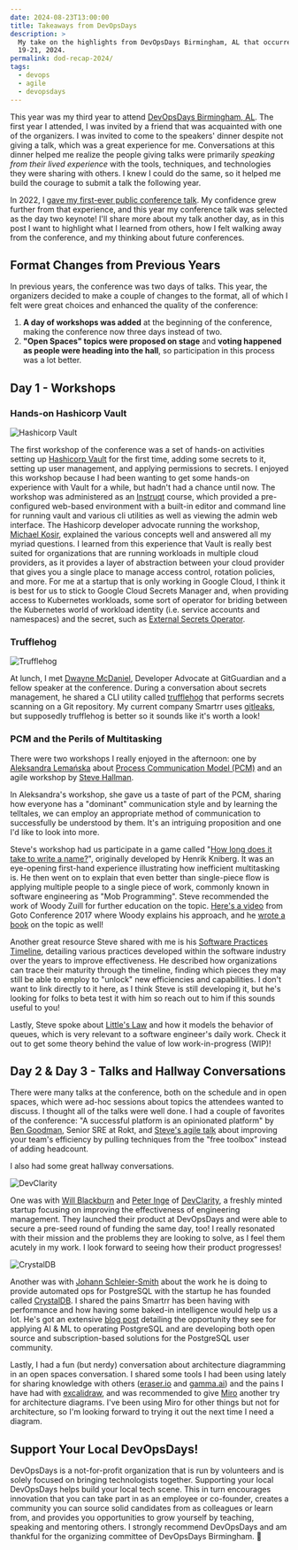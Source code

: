 ```yaml
---
date: 2024-08-23T13:00:00
title: Takeaways from DevOpsDays
description: >
  My take on the highlights from DevOpsDays Birmingham, AL that occurred August
  19-21, 2024.
permalink: dod-recap-2024/
tags:
  - devops
  - agile
  - devopsdays
---
```


This year was my third year to attend [DevOpsDays Birmingham, AL][dod]. The
first year I attended, I was invited by a friend that was acquainted with one of
the organizers. I was invited to come to the speakers' dinner despite not giving
a talk, which was a great experience for me. Conversations at this dinner helped
me realize the people giving talks were primarily _speaking from their lived
experience_ with the tools, techniques, and technologies they were sharing with
others. I knew I could do the same, so it helped me build the courage to submit
a talk the following year.

[dod]: https://devopsdays.org/events/2024-birmingham-al/welcome/

In 2022, I [gave my first-ever public conference talk](/platform/). My
confidence grew further from that experience, and this year my conference talk
was selected as the day two keynote! I'll share more about my talk another day,
as in this post I want to highlight what I learned from others, how I felt
walking away from the conference, and my thinking about future conferences.

## Format Changes from Previous Years

In previous years, the conference was two days of talks. This year, the
organizers decided to make a couple of changes to the format, all of which I
felt were great choices and enhanced the quality of the conference:

1. **A day of workshops was added** at the beginning of the conference, making
   the conference now three days instead of two.
2. **"Open Spaces" topics were proposed on stage** and **voting happened as
   people were heading into the hall**, so participation in this process was a
   lot better.

## Day 1 - Workshops

### Hands-on Hashicorp Vault

<img src="/images/dod-recap-2024/vault.png" alt="Hashicorp Vault" class="float-right ml-4 mb-4 w-1/4">

The first workshop of the conference was a set of hands-on activities setting up
[Hashicorp Vault](https://www.vaultproject.io/) for the first time, adding some
secrets to it, setting up user management, and applying permissions to secrets.
I enjoyed this workshop because I had been wanting to get some hands-on
experience with Vault for a while, but hadn't had a chance until now. The
workshop was administered as an [Instruqt](https://instruqt.com/) course, which
provided a pre-configured web-based environment with a built-in editor and
command line for running vault and various cli utilities as well as viewing the
admin web interface. The Hashicorp developer advocate running the workshop,
[Michael Kosir](https://www.linkedin.com/in/michael-kosir/), explained the
various concepts well and answered all my myriad questions. I learned from this
experience that Vault is really best suited for organizations that are running
workloads in multiple cloud providers, as it provides a layer of abstraction
between your cloud provider that gives you a single place to manage access
control, rotation policies, and more. For me at a startup that is only working
in Google Cloud, I think it is best for us to stick to Google Cloud Secrets
Manager and, when providing access to Kubernetes workloads, some sort of
operator for briding between the Kubernetes world of workload identity (i.e.
service accounts and namespaces) and the secret, such as
[External Secrets Operator](https://external-secrets.io/latest/).

### Trufflehog

<img src="/images/dod-recap-2024/trufflehog.png" alt="Trufflehog" class="float-right ml-4 mb-4 w-1/4">

At lunch, I met [Dwayne McDaniel](https://www.linkedin.com/in/dwaynemcdaniel/),
Developer Advocate at GitGuardian and a fellow speaker at the conference. During
a conversation about secrets management, he shared a CLI utility called
[trufflehog](https://github.com/trufflesecurity/trufflehog) that performs
secrets scanning on a Git repository. My current company Smartrr uses
[gitleaks](https://github.com/gitleaks/gitleaks), but supposedly trufflehog is
better so it sounds like it's worth a look!

### PCM and the Perils of Multitasking

There were two workshops I really enjoyed in the afternoon: one by
[Aleksandra Lemańska](https://www.linkedin.com/in/aleksandralemanska/) about
[Process Communication Model (PCM)](https://processcommunicationmodel.com/) and
an agile workshop by [Steve Hallman](https://www.linkedin.com/in/stevehallman/).

In Aleksandra's workshop, she gave us a taste of part of the PCM, sharing how
everyone has a "dominant" communication style and by learning the telltales, we
can employ an appropriate method of communication to successfully be understood
by them. It's an intriguing proposition and one I'd like to look into more.

Steve's workshop had us participate in a game called "[How long does it take to
write a name?][game]", originally developed by Henrik Kniberg. It was an
eye-opening first-hand experience illustrating how inefficient multitasking is.
He then went on to explain that even better than single-piece flow is applying
multiple people to a single piece of work, commonly known in software
engineering as "Mob Programming". Steve recommended the work of Woody Zuill for
further education on the topic.
[Here's a video](https://www.youtube.com/watch?v=SHOVVnRB4h0) from Goto
Conference 2017 where Woody explains his approach, and he [wrote a
book][software teaming] on the topic as well!

[game]: https://www.crisp.se/gratis-material-och-guider/multitasking-name-game
[software teaming]:
  https://www.amazon.com/Software-Teaming-Programming-Whole-Team-Approach/dp/B0BTBVPD9J/ref=tmm_hrd_swatch_0?_encoding=UTF8&qid=&sr=

Another great resource Steve shared with me is his [Software Practices
Timeline][practices timeline], detailing various practices developed within the
software industry over the years to improve effectiveness. He described how
organizations can trace their maturity through the timeline, finding which
pieces they may still be able to employ to "unlock" new efficiencies and
capabilities. I don't want to link directly to it here, as I think Steve is
still developing it, but he's looking for folks to beta test it with him so
reach out to him if this sounds useful to you!

Lastly, Steve spoke about [Little's Law][law] and how it models the behavior of
queues, which is very relevant to a software engineer's daily work. Check it out
to get some theory behind the value of low work-in-progress (WIP)!

[law]: https://www.scrum.org/resources/littles-law-professional-scrum-kanban
[practices timeline]:
  https://www.linkedin.com/posts/stevehallman_devopsdays-activity-7232442238067245056-Lzh0

## Day 2 & Day 3 - Talks and Hallway Conversations

There were many talks at the conference, both on the schedule and in open
spaces, which were ad-hoc sessions about topics the attendees wanted to discuss.
I thought all of the talks were well done. I had a couple of favorites of the
conference: "A successful platform is an opinionated platform" by
[Ben Goodman](https://www.linkedin.com/in/ben-g-382141212/), Senior SRE at Rokt,
and [Steve's agile talk][steve agile talk] about improving your team's
efficiency by pulling techniques from the "free toolbox" instead of adding
headcount.

[steve agile talk]:
  https://www.linkedin.com/posts/stevehallman_devopsdays-activity-7232025050890014720-Q-l4

I also had some great hallway conversations.

<img src="/images/dod-recap-2024/devclarity.png" alt="DevClarity" class="float-left mr-4 mb-2 w-1/4">

One was with [Will Blackburn](https://www.linkedin.com/in/willhblackburn/) and
[Peter Inge](https://www.linkedin.com/in/peter-inge-cfa-9001ab77/) of
[DevClarity](https://devclarity.ai/), a freshly minted startup focusing on
improving the effectiveness of engineering management. They launched their
product at DevOpsDays and were able to secure a pre-seed round of funding the
same day, too! I really resonated with their mission and the problems they are
looking to solve, as I feel them acutely in my work. I look forward to seeing
how their product progresses!

<img src="/images/dod-recap-2024/crystaldb.png" alt="CrystalDB" class="float-right ml-4 mb-2 w-1/4">

Another was with [Johann Schleier-Smith](https://www.linkedin.com/in/jssmith/)
about the work he is doing to provide automated ops for PostgreSQL with the
startup he has founded called [CrystalDB](https://www.crystaldb.cloud/). I
shared the pains Smartrr has been having with performance and how having some
baked-in intelligence would help us a lot. He's got an extensive [blog
post][crystaldb blog post] detailing the opportunity they see for applying AI &
ML to operating PostgreSQL and are developing both open source and
subscription-based solutions for the PostgreSQL user community.

[crystaldb blog post]:
  https://www.crystaldb.cloud/blog/post/keeping-postgresql-in-the-lead-with-ai-for-systems

Lastly, I had a fun (but nerdy) conversation about architecture diagramming in
an open spaces conversation. I shared some tools I had been using lately for
sharing knowledge with others ([eraser.io](https://eraser.io/) and
[gamma.ai](https://gamma.app/)) and the pains I have had with
[excalidraw](https://excalidraw.com/), and was recommended to give
[Miro](https://miro.com/) another try for architecture diagrams. I've been using
Miro for other things but not for architecture, so I'm looking forward to trying
it out the next time I need a diagram.

## Support Your Local DevOpsDays!

DevOpsDays is a not-for-profit organization that is run by volunteers and is
solely focused on bringing technologists together. Supporting your local
DevOpsDays helps build your local tech scene. This in turn encourages innovation
that you can take part in as an employee or co-founder, creates a community you
can source solid candidates from as colleagues or learn from, and provides you
opportunities to grow yourself by teaching, speaking and mentoring others. I
strongly recommend DevOpsDays and am thankful for the organizing committee of
DevOpsDays Birmingham. 👏
